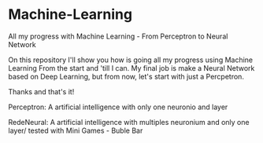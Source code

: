 # Machine-Learning
All my progress with Machine Learning - From Perceptron to Neural Network

On this repository I'll show you how is going all my progress using Machine Learning
From the start and 'till I can. My final job is make a Neural Network based on Deep Learning,
but from now, let's start with just a Percpetron. 

Thanks and that's it!


Perceptron: A artificial intelligence with only one neuronio and layer

RedeNeural: A artificial intelligence with multiples neuronium and only one layer/ tested with Mini Games - Buble Bar 

